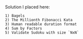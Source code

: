Solution I placed here: 

	1) Bagels
	2) The Millionth Fibonacci Kata
	3) Human readable duration format
	4) Sum by Factors
	5) Validate Sudoku with size `NxN`